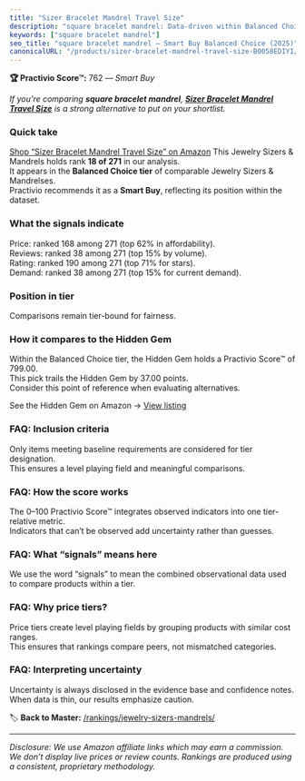 ```yaml
---
title: "Sizer Bracelet Mandrel Travel Size"
description: "square bracelet mandrel: Data-driven within Balanced Choice ranking using the Practivio Score™. Positioned by quality, value, demand, findability, momentum."
keywords: ["square bracelet mandrel"]
seo_title: "square bracelet mandrel — Smart Buy Balanced Choice (2025)"
canonicalURL: "/products/sizer-bracelet-mandrel-travel-size-B0058EDIYI/"
---
```


**🏆 Practivio Score™:** 762 — _Smart Buy_


*If you're comparing **square bracelet mandrel**, **[Sizer Bracelet Mandrel Travel Size](https://www.amazon.com/dp/B0058EDIYI?tag=practivio-20)** is a strong alternative to put on your shortlist.*
### Quick take
[Shop “Sizer Bracelet Mandrel Travel Size” on Amazon](https://www.amazon.com/dp/B0058EDIYI?tag=practivio-20)
This Jewelry Sizers & Mandrels holds rank **18 of 271** in our analysis.  
It appears in the **Balanced Choice tier** of comparable Jewelry Sizers & Mandrelses.  
Practivio recommends it as a **Smart Buy**, reflecting its position within the dataset.

### What the signals indicate
Price: ranked 168 among 271 (top 62% in affordability).  
Reviews: ranked 38 among 271 (top 15% by volume).  
Rating: ranked 190 among 271 (top 71% for stars).  
Demand: ranked 38 among 271 (top 15% for current demand).

### Position in tier
Comparisons remain tier-bound for fairness.

### How it compares to the Hidden Gem
Within the Balanced Choice tier, the Hidden Gem holds a Practivio Score™ of 799.00.  
This pick trails the Hidden Gem by 37.00 points.  
Consider this point of reference when evaluating alternatives.  

See the Hidden Gem on Amazon → [View listing](https://www.amazon.com/dp/B07C15P2F7?tag=practivio-20)

### FAQ: Inclusion criteria
Only items meeting baseline requirements are considered for tier designation.  
This ensures a level playing field and meaningful comparisons.

### FAQ: How the score works
The 0–100 Practivio Score™ integrates observed indicators into one tier-relative metric.  
Indicators that can’t be observed add uncertainty rather than guesses.

### FAQ: What “signals” means here
We use the word “signals” to mean the combined observational data used to compare products within a tier.

### FAQ: Why price tiers?
Price tiers create level playing fields by grouping products with similar cost ranges.  
This ensures that rankings compare peers, not mismatched categories.

### FAQ: Interpreting uncertainty
Uncertainty is always disclosed in the evidence base and confidence notes.  
When data is thin, our results emphasize caution.


🏷️ **Back to Master:** [/rankings/jewelry-sizers-mandrels/](/rankings/jewelry-sizers-mandrels/)

---
_Disclosure: We use Amazon affiliate links which may earn a commission. We don’t display live prices or review counts. Rankings are produced using a consistent, proprietary methodology._
